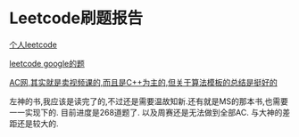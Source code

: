 # Leetcode刷题报告

[个人leetcode](https://leetcode-cn.com/u/caobuzheng-cn/)

[leetcode google的题](https://leetcode-cn.com/explore/interview/card/google-interview/) 

[AC网,其实就是卖视频课的,而且是C++为主的,但关于算法模板的总结是挺好的](https://www.acwing.com/ )

左神的书,我应该是读完了的,不过还是需要温故知新.还有就是MS的那本书,也需要一一实现下的.
目前进度是268道题了. 以及周赛还是无法做到全部AC. 与大神的差距还是较大的.